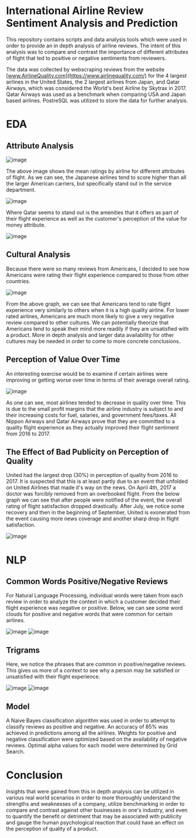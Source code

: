 # International Airline Review Sentiment Analysis and Prediction

This repository contains scripts and data analysis tools which were used in order to provide an in depth analysis of airline reviews.  The intent of this analysis was to compare and contrast the importance of different attributes of flight that led to positive or negative sentiments from reviewers. 

The data was collected by webscraping reviews from the website [www.AirlineQuality.com](https://www.airlinequality.com/) for the 4 largest airlines in the United States, the 2 largest airlines from Japan, and Qatar Airways, which was considered the World's best Airline by Skytrax in 2017.  Qatar Airways was used as a benchmark when comparing USA and Japan based airlines.  PostreSQL was utilized to store the data for further analysis.

# EDA

## Attribute Analysis

![image](images/Airlines_mean_ratings.png)

The above image shows the mean ratings by airline for different attributes of flight.  As we can see, the Japanese airlines tend to score higher than all the larger American carriers, but specifically stand out in the service department.

![image](images/Ground_service_barplot.png)

Where Qatar seems to stand out is the amenities that it offers as part of their flight experience as well as the customer's perception of the value for money attribute.

![image](images/Airline_valueformoney_boxplot.png)

## Cultural Analysis

Because there were so many reviews from Americans, I decided to see how Americans were rating their flight experience compared to those from other countries.

![image](images/Culture_insights_ratings.png)

From the above graph, we can see that Americans tend to rate flight experience very similarly to others when it is a high quality airline.  For lower rated airlines, Americans are much more likely to give a very negative review compared to other cultures.  We can potentially theorize that Americans tend to speak their mind more readily if they are unsatisfied with a product.  More in depth analysis and larger data availability for other cultures may be needed in order to come to more concrete conclusions.

## Perception of Value Over Time

An interesting exercise would be to examine if certain airlines were improving or getting worse over time in terms of their average overall rating.

![image](images/Airlines_rating_by_year.png)

As one can see, most airlines tended to decrease in quality over time.  This is due to the small profit margins that the airline industry is subject to and their increasing costs for fuel, salaries, and government fees/taxes.  All Nippon Airways and Qatar Airways prove that they are committed to a quality flight experience as they actually improved their flight sentiment from 2016 to 2017.

## The Effect of Bad Publicity on Perception of Quality

United had the largest drop (30%) in perception of quality from 2016 to 2017.  It is suspected that this is at least partly due to an event that unfolded on United Airlines that made it's way on the news.  On April 4th, 2017 a doctor was forcibly removed from an overbooked flight. From the below graph we can see that after people were notified of the event, the overall rating of flight satisfaction dropped drastically.  After July, we notice some recovery and then in the beginning of September, United is exonerated from the event causing more news coverage and another sharp drop in flight satisfaction.

![image](images/United_incident_plot.png)

# NLP

## Common Words Positive/Negative Reviews

For Natural Language Processing, individual words were taken from each review in order to analyze the context in which a customer decided their flight experience was negative or positive.  Below, we can see some word clouds for positive and negative words that were common for certain airlines.

![image](images/ANA_positive_wordcloud.png)
![image](images/Southwest_negative_wordcloud.png)

## Trigrams

Here, we notice the phrases that are common in positive/negative reviews.  This gives us more of a context to see why a person may be satisfied or unsatisfied with their flight experience.

![image](images/AA_positive_trigrams.png)
![image](images/Delta_negative_trigrams.png)

## Model

A Naive Bayes classification algorithm was used in order to attempt to classify reviews as positive and negative.  An accuracy of 85% was achieved in predictions among all the airlines.  Weights for positive and negative classification were optimized based on the availability of negative reviews.  Optimal alpha values for each model were determined by Grid Search.

# Conclusion

Insights that were gained from this in depth analysis can be utilized in various real world scenarios in order to more thoroughly understand the strengths and weaknesses of a company, utilize benchmarking in order to compare and contrast against other businesses in one's industry, and even to quantify the benefit or detriment that may be associated with publicity and gauge the human psychological reaction that could have an effect on the perception of quality of a product.
